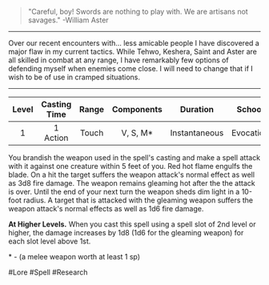>"Careful, boy! Swords are nothing to play with. We are artisans not savages."
>-William Aster

***
Over our recent encounters with... less amicable people I have discovered a major flaw in my current tactics.
While Tehwo, Keshera, Saint and Aster are all skilled in combat at any range, I have remarkably few options of defending myself when enemies come close. I will need to change that if I wish to be of use in cramped situations.
***
| Level | Casting Time | Range | Components | Duration | School | Attack | Damage |
| :---: | :---: | :---: | :---: | :---: | :---: | :---: | :---: |
| 1 | 1 Action | Touch | V, S, M* | Instantaneous | Evocation | Melee | Fire |

You brandish the weapon used in the spell's casting and make a spell attack with it against one creature within 5 feet of you. Red hot flame engulfs the blade. 
On a hit the target suffers the weapon attack's normal effect as well as 3d8 fire damage. 
The weapon remains gleaming hot after the the attack is over. 
Until the end of your next turn the weapon sheds dim light in a 10-foot radius. 
A target that is attacked with the gleaming weapon suffers the weapon attack's normal effects as well as 1d6 fire damage.  

**At Higher Levels.** When you cast this spell using a spell slot of 2nd level or higher, the damage increases by 1d8 (1d6 for the gleaming weapon) for each slot level above 1st. 

\* - (a melee weapon worth at least 1 sp)

#Lore #Spell #Research